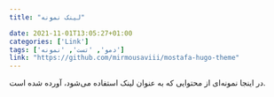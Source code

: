 ```yaml
---
title: "لینک نمونه"

date: 2021-11-01T13:05:27+01:00
categories: ['Link']
tags: ['دمو', 'تست', 'نمونه']
link: "https://github.com/mirmousaviii/mostafa-hugo-theme"
---
```

در اینجا نمونه‌ای از محتوایی که به عنوان لینک استفاده می‌شود، آورده شده است.